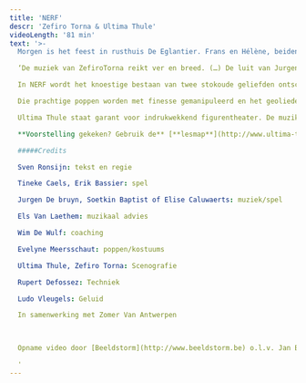 ```yaml
---
title: 'NERF'
descr: 'Zefiro Torna & Ultima Thule'
videoLength: '81 min'
text: '>-
  Morgen is het feest in rusthuis De Eglantier. Frans en Hélène, beiden 106, vieren hun 80 jaar samen. Maar midden in de nacht zit Frans naar haar te kijken. Dat is Hélène niet meer. Dat zijn haar contouren, maar dan slecht ingekleurd. Help, Frans! Help! Hij moet iets doen. Nu. De deur staat op een kier. 't Is de moment! En ineens zijn ze daar: herinneringen, een verhaal over jeugd en ouderdom, stappen en misstappen, waarheid en verzinsel, over lief en leed.

  ‘De muziek van ZefiroTorna reikt ver en breed. (…) De luit van Jurgen De bruyn wordt ingezet als een typisch continuo-instrument, dat de emoties vet onderstreept. Met nerveus getokkel kan hij een hevig oplopende ruzie aan, of zelfs een Nokia-tune. Geert van der Speeten, De Standaard

  In NERF wordt het knoestige bestaan van twee stokoude geliefden ontschorst tot er enkel een dunne kloppende levensader overblijft. Ontroerende, treurige, komische dialogen en taferelen maken deel uit van een ononderbroken zinnebeeldige metamorfose. Figuren transformeren, woorden worden overbodig, klanken dunnen uit. Tot hun essentie.

  Die prachtige poppen worden met finesse gemanipuleerd en het geoliede poppenspel wordt door virtuoos gezang omhuld. Het maakt Nerf tot een rakend portret van ‘la tendreguerre’ zoals Brel de verweerde maar stevig gewortelde liefde tussen twee mensen definieerde Els van Steenberghe, Focus Knack

  Ultima Thule staat garant voor indrukwekkend figurentheater. De muzikanten van Zefiro Torna spinnen een ragfijn net doorheen de voorstelling. Hun queeste naar het 'betere levenslied' leidt naar verassende plaats- en tijdsdimensies en vergeten genres.

  **Voorstelling gekeken? Gebruik de** [**lesmap**](http://www.ultima-thule.be/wordpress/wp-content/uploads/2014/03/lesmap-NERF.pdf) **voor nog meer plezier.**

  #####Credits

  Sven Ronsijn: tekst en regie

  Tineke Caels, Erik Bassier: spel

  Jurgen De bruyn, Soetkin Baptist of Elise Caluwaerts: muziek/spel

  Els Van Laethem: muzikaal advies

  Wim De Wulf: coaching

  Evelyne Meersschaut: poppen/kostuums

  Ultima Thule, Zefiro Torna: Scenografie

  Rupert Defossez: Techniek

  Ludo Vleugels: Geluid

  In samenwerking met Zomer Van Antwerpen

  ‍

  Opname video door [Beeldstorm](http://www.beeldstorm.be) o.l.v. Jan Bosteels

  ‍'
---
```

